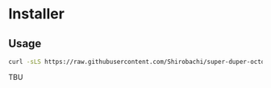 # Installer

## Usage
```sh
curl -sLS https://raw.githubusercontent.com/Shirobachi/super-duper-octo-spork/master/Documents/Linux/Installer/Installer.sh | bash
```

TBU